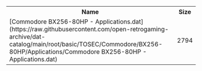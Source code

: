 <table>
<tr><th>Name</th><th>Size</th></tr>
<tr><td>
[Commodore BX256-80HP - Applications.dat](https://raw.githubusercontent.com/open-retrogaming-archive/dat-catalog/main/root/basic/TOSEC/Commodore/BX256-80HP/Applications/Commodore BX256-80HP - Applications.dat)
</td><td>2794</td></tr>
</table>
